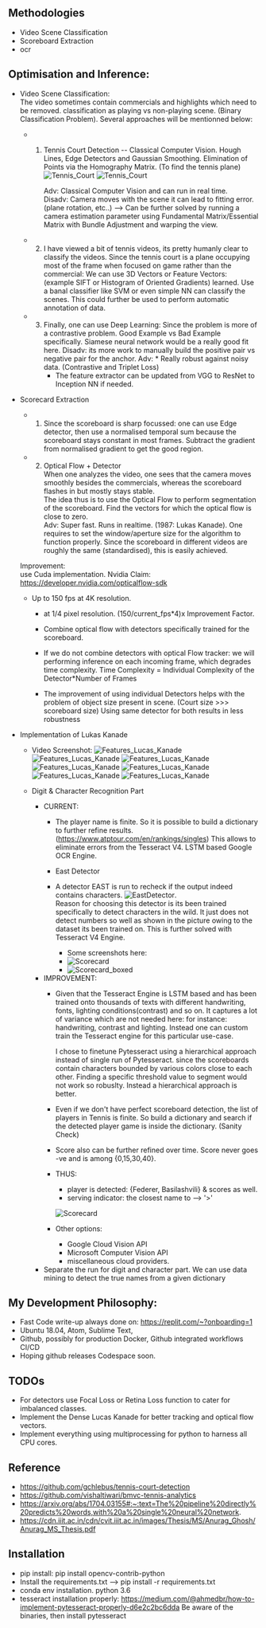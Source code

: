 ## Methodologies
   * Video Scene Classification
   * Scoreboard Extraction
   * ocr

## Optimisation and Inference:
  * Video Scene Classification:</br>
    The video sometimes contain commercials and highlights which
    need to be removed. classification as playing vs non-playing scene. (Binary Classification Problem). Several approaches will be mentionned below:
    * 1. Tennis Court Detection -- Classical Computer Vision.
          Hough Lines, Edge Detectors and Gaussian Smoothing.
          Elimination of Points via the Homography Matrix. (To find the tennis plane)
          ![Tennis_Court](Documentation/tennis_court_edge.jpg)
          ![Tennis_Court](Documentation/tennis-court-detection.png)

          Adv: Classical Computer Vision and can run in real time.<br/>
          Disadv: Camera moves with the scene it can lead to fitting error. (plane rotation, etc..) --> Can be further solved by running a camera estimation
          parameter using Fundamental Matrix/Essential Matrix with Bundle Adjustment
          and warping the view.
    * 2.  I have viewed a bit of tennis videos, its pretty humanly clear to classify the   videos. Since the tennis court is a plane occupying most of the frame when focused on game rather than the commercial:
    We can use 3D Vectors or Feature Vectors: (example SIFT or Histogram of Oriented Gradients) learned. Use a banal classifier like SVM or even simple NN can classify
    the scenes. This could further be used to perform automatic annotation of data.

    * 3. Finally, one can use Deep Learning: Since the problem is more of a contrastive problem. Good Example vs Bad Example specifically. Siamese neural network
    would be a really good fit here.
    Disadv: its more work to manually build the positive pair vs negative pair for the anchor.
    Adv: * Really robust against noisy data. (Contrastive and Triplet Loss)
         * The feature extractor can be updated from VGG to ResNet to Inception NN if needed.



  * Scorecard Extraction
    * 1. Since the scoreboard is sharp focussed: one can use Edge detector,
         then use a normalised temporal sum because the scoreboard stays constant
         in most frames. Subtract the gradient from normalised gradient to get
        the good region.     
    * 2. Optical Flow + Detector </br>
    When one analyzes the video, one sees that the camera moves smoothly besides the commercials, whereas the scoreboard flashes in but mostly stays stable. </br>
    The idea thus is to use the Optical Flow to perform segmentation of the scoreboard.
    Find the vectors for which the optical flow is close to zero.  </br>
    Adv: Super fast. Runs in realtime. (1987: Lukas Kanade). One requires to set
         the window/aperture size for the algorithm to function properly. Since
         the scoreboard in different videos are roughly the same (standardised),
         this is easily achieved. </br>

    Improvement:  </br>
      use Cuda implementation.
      Nvidia Claim: https://developer.nvidia.com/opticalflow-sdk
      * Up to 150 fps at 4K resolution.
        * at 1/4 pixel resolution. (150/current_fps*4)x Improvement Factor.

        * Combine optical flow with detectors specifically trained for the scoreboard.
        * If we do not combine detectors with optical Flow tracker: we will performing
          inference on each incoming frame, which degrades time complexity.
          Time Complexity = Individual Complexity of the Detector*Number of Frames
        * The improvement of using individual Detectors helps with the problem of
        object size present in scene. (Court size >>> scoreboard size) Using same
        detector for both results in less robustness


  * Implementation of Lukas Kanade
      * Video Screenshot:
        ![Features_Lucas_Kanade](Documentation/lucas_kanade.jpg)
        ![Features_Lucas_Kanade](Documentation/lucas_kanade002.jpg)
        ![Features_Lucas_Kanade](Documentation/lucas_kanade003.jpg)
        ![Features_Lucas_Kanade](Documentation/lucas_kanade004.jpg)
        ![Features_Lucas_Kanade](Documentation/lucas_kanade_005.jpg)
        ![Features_Lucas_Kanade](Documentation/lukas_kanade_006.jpg)
        ![Features_Lucas_Kanade](Documentation/lucas_kanade_007.jpg)

    * Digit & Character Recognition Part

      * CURRENT:
        * The player name is finite. So it is possible to build a dictionary
          to further refine results. (https://www.atptour.com/en/rankings/singles)
          This allows to eliminate errors from the
          Tesseract V4. LSTM based Google OCR Engine.

        * East Detector

        * A detector EAST is run to recheck if the output indeed contains characters.
          ![EastDetector](Documentation/EAST_detector_on_full_img.jpg). </br>
          Reason for choosing this detector is its been trained specifically to
          detect characters in the wild.
          It just does not detect numbers so well as shown in the picture owing
          to the dataset its been trained on. This is further solved with Tesseract
          V4 Engine.

          * Some screenshots here:
          * ![Scorecard](Documentation/scorecard.jpg)
          * ![Scorecard_boxed](Documentation/scorecard_boxed_char_digit.jpg)
      * IMPROVEMENT:
        * Given that the Tesseract Engine is LSTM based and has been trained onto
          thousands of texts with different handwriting, fonts, lighting conditions(contrast) and so on. It captures a lot of variance which are
          not needed here: for instance: handwriting, contrast and lighting.
          Instead one can custom train the Tesseract engine for this particular use-case.

          I chose to finetune Pytesseract using a hierarchical approach instead of single run of Pytesseract.
          since the scoreboards contain characters bounded by various colors close to each other.
          Finding a specific threshold value to segment would not work so robuslty.
          Instead a hierarchical approach is better.

        * Even if we don't have perfect scoreboard detection, the list of
          players in Tennis is finite. So build a dictionary and search if the
          detected player game is inside the dictionary. (Sanity Check)

        * Score also can be further refined over time. Score never goes -ve
          and is among {0,15,30,40}.

        * THUS:
          * player is detected: {Federer, Basilashvili} & scores as well.
          * serving indicator: the closest name to --> '>'

          ![Scorecard](Documentation/playernames.png)

        * Other options:
          * Google Cloud Vision API
          * Microsoft Computer Vision API
          * miscellaneous cloud providers.
      * Separate the run for digit and character part.
      We can use data mining to detect the true names from a given dictionary

## My Development Philosophy:
   * Fast Code write-up always done on: https://replit.com/~?onboarding=1
   * Ubuntu 18.04, Atom, Sublime Text,
   * Github, possibly for production Docker, Github integrated workflows CI/CD
   * Hoping github releases Codespace soon.
## TODOs
   * For detectors use Focal Loss or Retina Loss function to cater for imbalanced classes.
   * Implement the Dense Lucas Kanade for better tracking and optical flow vectors.
   * Implement everything using multiprocessing for python to harness all CPU cores.

## Reference
   * https://github.com/gchlebus/tennis-court-detection
   * https://github.com/vishaltiwari/bmvc-tennis-analytics
   * https://arxiv.org/abs/1704.03155#:~:text=The%20pipeline%20directly%20predicts%20words,with%20a%20single%20neural%20network.
   * https://cdn.iiit.ac.in/cdn/cvit.iiit.ac.in/images/Thesis/MS/Anurag_Ghosh/Anurag_MS_Thesis.pdf

## Installation
   * pip install: pip install opencv-contrib-python
   * Install the requirements.txt --> pip install -r requirements.txt
   * conda env installation. python 3.6
   * tesseract installation properly:
     https://medium.com/@ahmedbr/how-to-implement-pytesseract-properly-d6e2c2bc6dda
     Be aware of the binaries, then install pytesseract
